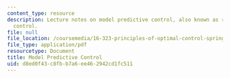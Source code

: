 ```yaml
---
content_type: resource
description: Lecture notes on model predictive control, also known as receding horizon
  control.
file: null
file_location: /coursemedia/16-323-principles-of-optimal-control-spring-2008/d8ed0f43c8fbb7a6ee462942cd1fc511_lec16.pdf
file_type: application/pdf
resourcetype: Document
title: Model Predictive Control
uid: d8ed0f43-c8fb-b7a6-ee46-2942cd1fc511
---
```

